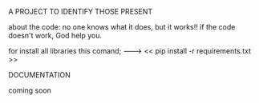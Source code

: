 A PROJECT TO IDENTIFY THOSE PRESENT

about the code: no one knows what it does, but it works!!  if the code doesn't work, God help you.

for install all libraries this comand; --->  << pip install -r requirements.txt >>

DOCUMENTATION

coming soon
